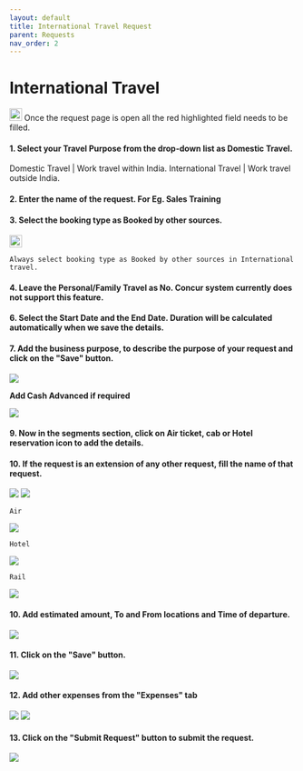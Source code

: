 ```yaml
---
layout: default
title: International Travel Request
parent: Requests 
nav_order: 2
---
```

# International Travel

<img src="{{ site.url }}{{ site.baseurl }}\assets\images\warn.png"  height="22" width="22"> Once the request page is open all the red highlighted field needs to be filled. 

#### 1. Select your Travel Purpose from the drop-down list as Domestic Travel. 

Domestic Travel | Work travel within India.
International Travel | Work travel outside India.

#### 2. Enter the name of the request. For Eg. Sales Training 

#### 3. Select the booking type as Booked by other sources.

<img src="{{ site.url }}{{ site.baseurl }}\assets\images\warn.png"  height="22" width="22">

```
Always select booking type as Booked by other sources in International travel.
```

#### 4. Leave the Personal/Family Travel as No. Concur system currently does not support this feature.

#### 6. Select the Start Date and the End Date. Duration will be calculated automatically when we save the details.

#### 7. Add the business purpose, to describe the purpose of your request and click on the "Save" button.

<img src="{{ site.url }}{{ site.baseurl }}\assets\images\request\req2.png"> 

**Add Cash Advanced if required** 

<img src="{{ site.url }}{{ site.baseurl }}\assets\images\request\req13.png"> 

#### 9.  Now in the segments section, click on Air ticket, cab or Hotel reservation icon to add the details.

#### 10. If the request is an extension of any other request, fill the name of that request.

<img src="{{ site.url }}{{ site.baseurl }}\assets\images\request\int.png"> 

<img src="{{ site.url }}{{ site.baseurl }}\assets\images\request\req13.png"> 

```Air```

<img src="{{ site.url }}{{ site.baseurl }}\assets\images\request\air.png"> 

```Hotel```

<img src="{{ site.url }}{{ site.baseurl }}\assets\images\request\hot.png"> 

```Rail```

<img src="{{ site.url }}{{ site.baseurl }}\assets\images\request\rail.png"> 

#### 10. Add estimated amount, To and From locations and Time of departure.

<img src="{{ site.url }}{{ site.baseurl }}\assets\images\request\req3.png"> 

#### 11. Click on the "Save" button.

<img src="{{ site.url }}{{ site.baseurl }}\assets\images\request\req4.png"> 

#### 12. Add other expenses from the "Expenses" tab

<img src="{{ site.url }}{{ site.baseurl }}\assets\images\request\req5.png"> 

<img src="{{ site.url }}{{ site.baseurl }}\assets\images\request\req6.png"> 

#### 13. Click on the "Submit Request" button to submit the request.

<img src="{{ site.url }}{{ site.baseurl }}\assets\images\request\req7.png"> 

